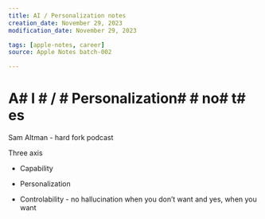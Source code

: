 ```yaml
---
title: AI / Personalization notes
creation_date: November 29, 2023
modification_date: November 29, 2023

tags: [apple-notes, career]
source: Apple Notes batch-002

---
```



# A# I # / # Personalization#  # no# t# es

Sam Altman - hard fork podcast 

Three axis 

- Capability

- Personalization 

- Controlability - no hallucination when you don’t want and yes, when you want 

